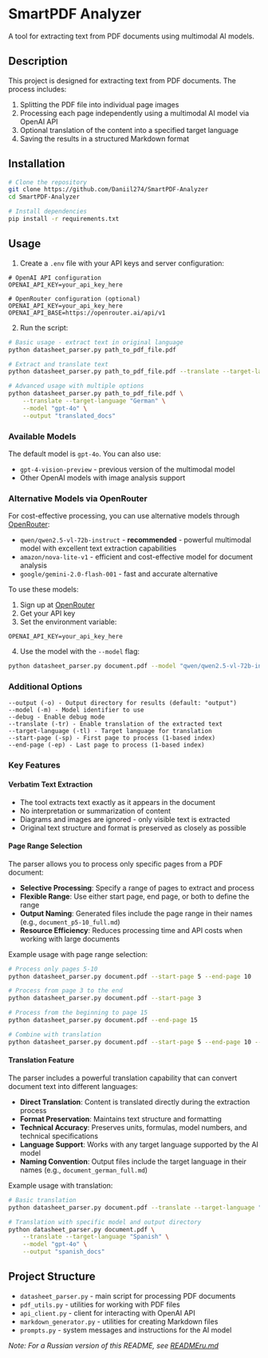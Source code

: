 # SmartPDF Analyzer

A tool for extracting text from PDF documents using multimodal AI models.

## Description

This project is designed for extracting text from PDF documents. The process includes:
1. Splitting the PDF file into individual page images
2. Processing each page independently using a multimodal AI model via OpenAI API
3. Optional translation of the content into a specified target language
4. Saving the results in a structured Markdown format

## Installation

```bash
# Clone the repository
git clone https://github.com/Daniil274/SmartPDF-Analyzer
cd SmartPDF-Analyzer

# Install dependencies
pip install -r requirements.txt
```

## Usage

1. Create a `.env` file with your API keys and server configuration:
```
# OpenAI API configuration
OPENAI_API_KEY=your_api_key_here

# OpenRouter configuration (optional)
OPENAI_API_KEY=your_api_key_here
OPENAI_API_BASE=https://openrouter.ai/api/v1
```

2. Run the script:
```bash
# Basic usage - extract text in original language
python datasheet_parser.py path_to_pdf_file.pdf

# Extract and translate text
python datasheet_parser.py path_to_pdf_file.pdf --translate --target-language "Russian"

# Advanced usage with multiple options
python datasheet_parser.py path_to_pdf_file.pdf \
    --translate --target-language "German" \
    --model "gpt-4o" \
    --output "translated_docs"
```

### Available Models

The default model is `gpt-4o`. You can also use:
- `gpt-4-vision-preview` - previous version of the multimodal model
- Other OpenAI models with image analysis support

### Alternative Models via OpenRouter

For cost-effective processing, you can use alternative models through [OpenRouter](https://openrouter.ai/):
- `qwen/qwen2.5-vl-72b-instruct` - **recommended** - powerful multimodal model with excellent text extraction capabilities
- `amazon/nova-lite-v1` - efficient and cost-effective model for document analysis
- `google/gemini-2.0-flash-001` - fast and accurate alternative

To use these models:
1. Sign up at [OpenRouter](https://openrouter.ai/)
2. Get your API key
3. Set the environment variable:
```
OPENAI_API_KEY=your_api_key_here
```
4. Use the model with the `--model` flag:
```bash
python datasheet_parser.py document.pdf --model "qwen/qwen2.5-vl-72b-instruct"
```

### Additional Options

```
--output (-o) - Output directory for results (default: "output")
--model (-m) - Model identifier to use
--debug - Enable debug mode
--translate (-tr) - Enable translation of the extracted text
--target-language (-tl) - Target language for translation
--start-page (-sp) - First page to process (1-based index)
--end-page (-ep) - Last page to process (1-based index)
```

### Key Features

#### Verbatim Text Extraction
- The tool extracts text exactly as it appears in the document
- No interpretation or summarization of content
- Diagrams and images are ignored - only visible text is extracted
- Original text structure and format is preserved as closely as possible

#### Page Range Selection

The parser allows you to process only specific pages from a PDF document:

- **Selective Processing**: Specify a range of pages to extract and process
- **Flexible Range**: Use either start page, end page, or both to define the range
- **Output Naming**: Generated files include the page range in their names (e.g., `document_p5-10_full.md`)
- **Resource Efficiency**: Reduces processing time and API costs when working with large documents

Example usage with page range selection:
```bash
# Process only pages 5-10
python datasheet_parser.py document.pdf --start-page 5 --end-page 10

# Process from page 3 to the end
python datasheet_parser.py document.pdf --start-page 3

# Process from the beginning to page 15
python datasheet_parser.py document.pdf --end-page 15

# Combine with translation
python datasheet_parser.py document.pdf --start-page 5 --end-page 10 --translate --target-language "French"
```

#### Translation Feature

The parser includes a powerful translation capability that can convert document text into different languages:

- **Direct Translation**: Content is translated directly during the extraction process
- **Format Preservation**: Maintains text structure and formatting
- **Technical Accuracy**: Preserves units, formulas, model numbers, and technical specifications
- **Language Support**: Works with any target language supported by the AI model
- **Naming Convention**: Output files include the target language in their names (e.g., `document_german_full.md`)

Example usage with translation:
```bash
# Basic translation
python datasheet_parser.py document.pdf --translate --target-language "French"

# Translation with specific model and output directory
python datasheet_parser.py document.pdf \
    --translate --target-language "Spanish" \
    --model "gpt-4o" \
    --output "spanish_docs"
```

## Project Structure

- `datasheet_parser.py` - main script for processing PDF documents
- `pdf_utils.py` - utilities for working with PDF files
- `api_client.py` - client for interacting with OpenAI API
- `markdown_generator.py` - utilities for creating Markdown files
- `prompts.py` - system messages and instructions for the AI model

*Note: For a Russian version of this README, see [READMEru.md](READMEru.md)* 